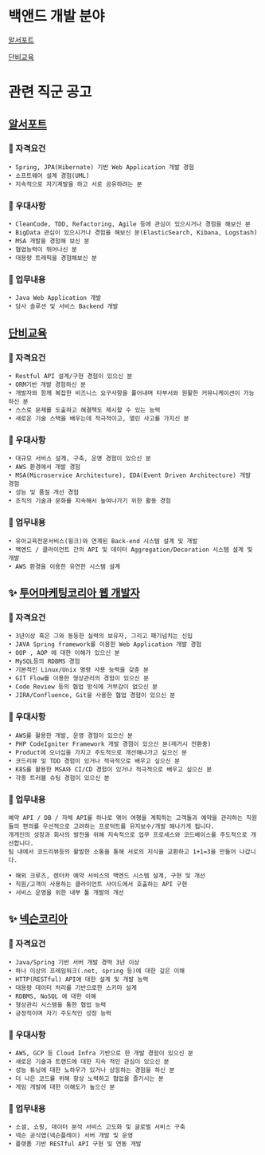 # 백앤드 개발 분야

[알서포트](#알서포트httpswwwwantedcokrwd30956)

[단비교육](#단비교육httpswww.wantedcokrwd97099)

# 관련 직군 공고
## [알서포트](https://www.wanted.co.kr/wd/30956)
### 🥒 자격요건
    • Spring, JPA(Hibernate) 기반 Web Application 개발 경험
    • 소프트웨어 설계 경험(UML)
    • 지속적으로 자기계발을 하고 서로 공유하려는 분

### 🥒 우대사항
    • CleanCode, TDD, Refactoring, Agile 등에 관심이 있으시거나 경험을 해보신 분
    • BigData 관심이 있으시거나 경험을 해보신 분(ElasticSearch, Kibana, Logstash)
    • MSA 개발을 경험해 보신 분
    • 협업능력이 뛰어나신 분
    • 대용량 트래픽을 경험해보신 분

### 🥒 업무내용
    • Java Web Application 개발
    • 당사 솔루션 및 서비스 Backend 개발

## [단비교육](https://www.wanted.co.kr/wd/97099)
### 🥒 자격요건
    • Restful API 설계/구현 경험이 있으신 분
    • ORM기반 개발 경험하신 분
    • 개발자와 함께 복잡한 비즈니스 요구사항을 풀어내며 타부서와 원활한 커뮤니케이션이 가능하신 분
    • 스스로 문제를 도출하고 해결책도 제시할 수 있는 능력
    • 새로운 기술 스택을 배우는데 적극적이고, 열린 사고를 가지신 분

### 🥒 우대사항
    • 대규모 서비스 설계, 구축, 운영 경험이 있으신 분
    • AWS 환경에서 개발 경험
    • MSA(Microservice Architecture), EDA(Event Driven Architecture) 개발 경험
    • 성능 및 품질 개선 경험
    • 조직의 기술과 문화를 지속해서 높여나가기 위한 활동 경험

### 🥒 업무내용
    • 유아교육전문서비스(윙크)와 연계된 Back-end 시스템 설계 및 개발
    • 백엔드 / 클라이언트 간의 API 및 데이터 Aggregation/Decoration 시스템 설계 및 개발
    • AWS 환경을 이용한 유연한 시스템 설계

## ✨ [투어마케팅코리아 웹 개발자](https://www.wanted.co.kr/wd/110734)
### 🥒 자격요건
    • 3년이상 혹은 그와 동등한 실력의 보유자, 그리고 패기넘치는 신입
    • JAVA Spring framework를 이용한 Web Application 개발 경험
    • OOP , AOP 에 대한 이해가 있으신 분
    • MySQL등의 RDBMS 경험
    • 기본적인 Linux/Unix 명령 사용 능력을 갖춘 분
    • GIT Flow를 이용한 형상관리의 경험이 있으신 분
    • Code Review 등의 협업 방식에 거부감이 없으신 분
    • JIRA/Confluence, Git을 사용한 협업 경험이 있으신 분

### 🥒 우대사항
    • AWS를 활용한 개발, 운영 경험이 있으신 분
    • PHP CodeIgniter Framework 개발 경험이 있으신 분(레거시 전환중)
    • Product에 오너십을 가지고 주도적으로 개선해나가고 싶으신 분
    • 코드리뷰 및 TDD 경험이 있거나 적극적으로 배우고 싶으신 분
    • K8S를 활용한 MSA와 CI/CD 경험이 있거나 적극적으로 배우고 싶으신 분
    • 각종 트러블 슈팅 경험이 있으신 분

### 🥒 업무내용
    예약 API / DB / 자체 API를 하나로 엮어 여행을 계획하는 고객들과 예약을 관리하는 직원들의 편의를 우선적으로 고려하는 프로덕트를 유지보수/개발 해나가게 됩니다.
    개개인의 성장과 회사의 발전을 위해 지속적으로 업무 프로세스와 코드베이스를 주도적으로 개선합니다.
    팀 내에서 코드리뷰등의 활발한 소통을 통해 서로의 지식을 교환하고 1+1=3을 만들어 나갑니다.
    
    • 해외 크루즈, 렌터카 예약 서비스의 백엔드 시스템 설계, 구현 및 개선
    • 직원/고객이 사용하는 클라이언트 사이드에서 호출하는 API 구현
    • 서비스 운영을 위한 내부 툴 개발의 개선

## ✨ [넥슨코리아](https://programmers.co.kr/job_positions/9887?by_theme=true)
### 🥒 자격요건
    • Java/Spring 기반 서버 개발 경력 3년 이상
    • 하나 이상의 프레임워크(.net, spring 등)에 대한 깊은 이해
    • HTTP(RESTful) API에 대한 설계 및 개발 능력
    • 대용량 데이터 처리를 기반으로한 스키마 설계
    • RDBMS, NoSQL 에 대한 이해
    • 형상관리 시스템을 통한 협업 능력
    • 긍정적이며 자기 주도적인 성장 능력

### 🥒 우대사항
    • AWS, GCP 등 Cloud Infra 기반으로 한 개발 경험이 있으신 분
    • 새로은 기술과 트랜드에 대한 지속 적인 관심이 있으신 분
    • 성능 튜닝에 대한 노하우가 있거나 상응하는 경험을 하신 분
    • 더 나은 코드를 위해 항상 노력하고 협업을 즐기시는 분
    • 게임 개발에 대한 이해도가 높으신 분

### 🥒 업무내용
    • 소셜, 쇼핑, 데이터 분석 서비스 고도화 및 글로벌 서비스 구축
    • 넥슨 공식앱(넥슨플레이) 서버 개발 및 운영
    • 플랫폼 기반 RESTful API 구현 및 연동 개발